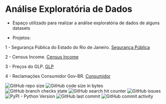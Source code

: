 # Análise Exploratória de Dados
- Espaço utilizado para realizar a análise exploratória de dados de alguns datasets

* Projetos:

1 - Segurança Pública do Estado do Rio de Janeiro. [Segurança Pública](https://github.com/Prog-LucasAlves/Analise_Exploratoria_Dados/tree/main/AED_01_Seguraca_Publica)

2 - Census Income. [Census Income](https://github.com/Prog-LucasAlves/Analise_Exploratoria_Dados/tree/main/AED_02_Census_Income)

3 - Preços do GLP. [GLP](https://github.com/Prog-LucasAlves/Analise_Exploratoria_Dados/tree/main/AED_03_GLP)

4 - Reclamações Consumidor Gov-BR. [Consumidor](https://github.com/Prog-LucasAlves/Analise_Exploratoria_Dados/tree/main/AED_04_Consumidor_Gov_Br)

![GitHub repo size](https://img.shields.io/github/repo-size/Prog-LucasAlves/Analise_Exploratoria_Dados)
![GitHub code size in bytes](https://img.shields.io/github/languages/code-size/Prog-LucasAlves/Analise_Exploratoria_Dados)
![GitHub branch checks state](https://img.shields.io/github/checks-status/Prog-LucasAlves/Analise_Exploratoria_Dados/main)
![GitHub search hit counter](https://img.shields.io/github/search/Prog-LucasAlves/Analise_Exploratoria_Dados/Python)
![GitHub issues](https://img.shields.io/github/issues/Prog-LucasAlves/Analise_Exploratoria_Dados)
![PyPI - Python Version](https://img.shields.io/pypi/pyversions/Pandas)
![GitHub last commit](https://img.shields.io/github/last-commit/Prog-LucasAlves/Analise_Exploratoria_Dados)
![GitHub commit activity](https://img.shields.io/github/commit-activity/m/Prog-LucasAlves/Analise_Exploratoria_Dados)
